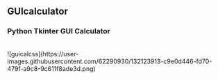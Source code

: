 ## GUIcalculator
### Python Tkinter GUI Calculator
</br>
![guicalcss](https://user-images.githubusercontent.com/62290930/132123913-c9e0d446-fd70-479f-a9c8-9c611f8ade3d.png)

